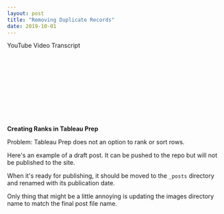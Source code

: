 ```yaml
---
layout: post
title: "Removing Duplicate Records"
date: 2019-10-01
---
```

YouTube Video Transcript

<div class="video-container">
	<iframe class="video" src="" frameborder="0" allow="accelerometer; autoplay; encrypted-media; gyroscope; picture-in-picture" allowfullscreen></iframe>
</div>


**Creating Ranks in Tableau Prep**

Problem: Tableau Prep does not an option to rank or sort rows.



Here's an example of a draft post. It can be pushed to the repo but will not be published to the site.

When it's ready for publishing, it should be moved to the `_posts` directory and renamed with its publication date.

Only thing that might be a little annoying is updating the images directory name to match the final post file name.
